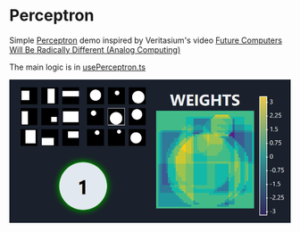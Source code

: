 # Perceptron

Simple [Perceptron](https://en.wikipedia.org/wiki/Perceptron) demo inspired by Veritasium's video [Future Computers Will Be Radically Different (Analog Computing)](https://www.youtube.com/watch?v=GVsUOuSjvcg)

The main logic is in [usePerceptron.ts](/src/hooks/usePerceptron.ts)

![screenshot](/public/screenshot.png)
